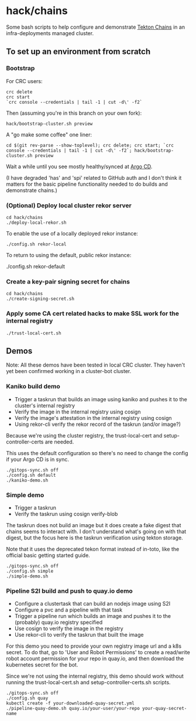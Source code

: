 # hack/chains

Some bash scripts to help configure and demonstrate [Tekton
Chains](https://github.com/tektoncd/chains) in an infra-deployments managed
cluster.

## To set up an environment from scratch

### Bootstrap

For CRC users:

    crc delete
    crc start
    `crc console --credentials | tail -1 | cut -d\' -f2`

Then (assuming you're in this branch on your own fork):

    hack/bootstrap-cluster.sh preview

A "go make some coffee" one liner:

    cd $(git rev-parse --show-toplevel); crc delete; crc start; `crc console --credentials | tail -1 | cut -d\' -f2`; hack/bootstrap-cluster.sh preview

Wait a while until you see mostly healthy/synced at [Argo CD](https://openshift-gitops-server-openshift-gitops.apps-crc.testing/applications).

(I have degraded 'has' and 'spi' related to GitHub auth and I don't think it
matters for the basic pipeline functionality needed to do builds and
demonstrate chains.)

### (Optional) Deploy local cluster rekor server

    cd hack/chains
    ./deploy-local-rekor.sh

To enable the use of a locally deployed rekor instance:

    ./config.sh rekor-local

To return to using the default, public rekor instance:

   ./config.sh rekor-default

### Create a key-pair signing secret for chains

    cd hack/chains
    ./create-signing-secret.sh

### Apply some CA cert related hacks to make SSL work for the internal registry

    ./trust-local-cert.sh

## Demos

Note: All these demos have been tested in local CRC cluster. They haven't yet
been confirmed working in a cluster-bot cluster.

### Kaniko build demo

- Trigger a taskrun that builds an image using kaniko and pushes it to
    the cluster's internal registry
- Verify the image in the internal registry using cosign
- Verify the image's attestation in the internal registry using cosign
- Using rekor-cli verify the rekor record of the taskrun (and/or image?)

Because we're using the cluster registry, the trust-local-cert and
setup-controller-certs are needed.

This uses the default configuration so there's no need to change the config if
your Argo CD is in sync.

    ./gitops-sync.sh off
    ./config.sh default
    ./kaniko-demo.sh

### Simple demo

- Trigger a taskrun
- Verify the taskrun using cosign verify-blob

The taskrun does not build an image but it does create a fake digest that
chains seems to interact with. I don't understand what's going on with that
digest, but the focus here is the taskrun verification using tekton storage.

Note that it uses the deprecated tekon format instead of in-toto, like the
official basic getting started guide.

    ./gitops-sync.sh off
    ./config.sh simple
    ./simple-demo.sh

### Pipeline S2I build and push to quay.io demo

- Configure a clustertask that can build an nodejs image using S2I
- Configure a pvc and a pipeline with that task
- Trigger a pipeline run which builds an image and pushes it to the
    (probably) quay.io registry specified
- Use cosign to verify the image in the registry
- Use rekor-cli to verify the taskrun that built the image

For this demo you need to provide your own registry image url and a k8s
secret. To do that, go to 'User and Robot Permissions' to create a read/write
robot account permission for your repo in quay.io, and then download the
kubernetes secret for the bot.

Since we're not using the internal registry, this demo should work without
running the trust-local-cert.sh and setup-controller-certs.sh scripts.

    ./gitops-sync.sh off
    ./config.sh quay
    kubectl create -f your-downloaded-quay-secret.yml
    ./pipeline-quay-demo.sh quay.io/your-user/your-repo your-quay-secret-name
